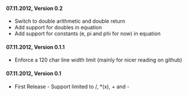 #### 07.11.2012, Version 0.2
* Switch to double arithmetic and double return
* Add support for doubles in equation
* Add support for constants (e, pi and phi for now) in equation

#### 07.11.2012, Version 0.1.1
* Enforce a 120 char line width limit (mainly for nicer reading on github)

#### 07.11.2012, Version 0.1
* First Release - Support limited to /, *(x), + and -